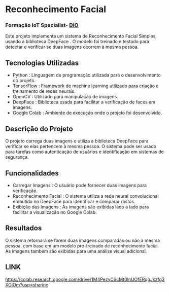 # Reconhecimento Facial
### Formação IoT Specialist- [DIO](https://web.dio.me/track/formacao-iot-specialist)


Este projeto implementa um sistema de Reconhecimento Facial Simples, usando a biblioteca DeepFace . O modelo foi treinado e testado para detectar e verificar se duas imagens ocorrem à mesma pessoa.

## Tecnologias Utilizadas
* Python : Linguagem de programação utilizada para o desenvolvimento do projeto.
* TensorFlow : Framework de machine learning utilizado para criação e treinamento de redes neurais.
* OpenCV : Utilizado para manipulação de imagens.
* DeepFace : Biblioteca usada para facilitar a verificação de faces em imagens.
* Google Colab : Ambiente de execução onde o projeto foi desenvolvido.
## Descrição do Projeto
O projeto carrega duas imagens e utiliza a biblioteca DeepFace para verificar se elas pertencem à mesma pessoa. O sistema pode ser usado para tarefas como autenticação de usuários e identificação em sistemas de segurança.

## Funcionalidades
* Carregar Imagens : O usuário pode fornecer duas imagens para verificação.
* Reconhecimento Facial : O sistema utiliza a rede neural convolucional embutida no DeepFace para identificar e comparar rostos.
* Exibição das Imagens : As imagens são exibidas lado a lado para facilitar a visualização no Google Colab.
## Resultados
O sistema retornará se forem duas imagens comparadas ou não à mesma pessoa, com base em um modelo pré-treinado de reconhecimento facial. As imagens também são exibidas para uma análise visual adicional.
## LINK
https://colab.research.google.com/drive/1M4PezyC6cMt0lnUOfERqgJkzfg3XOiOm?usp=sharing
